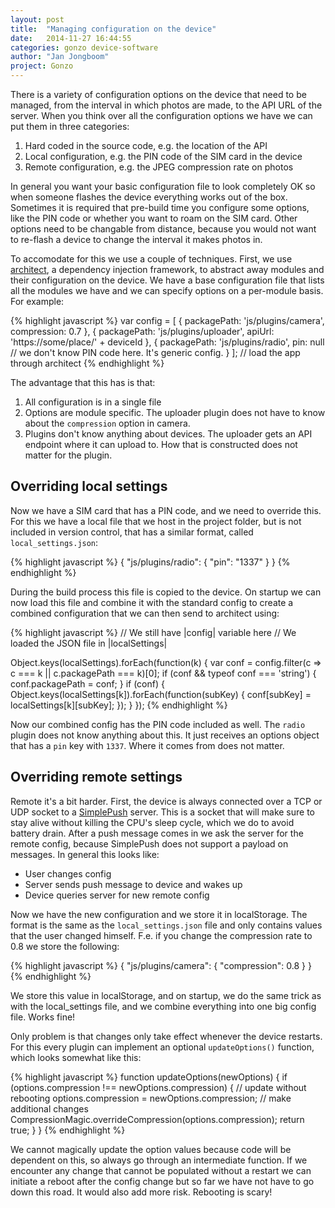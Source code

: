 ```yaml
---
layout: post
title:  "Managing configuration on the device"
date:   2014-11-27 16:44:55
categories: gonzo device-software
author: "Jan Jongboom"
project: Gonzo
---
```


There is a variety of configuration options on the device that need to be managed, from the interval in which photos are made, to the API URL of the server. When you think over all the configuration options we have we can put them in three categories:

1. Hard coded in the source code, e.g. the location of the API
2. Local configuration, e.g. the PIN code of the SIM card in the device
3. Remote configuration, e.g. the JPEG compression rate on photos

In general you want your basic configuration file to look completely OK so when someone flashes the device everything works out of the box. Sometimes it is required that pre-build time you configure some options, like the PIN code or whether you want to roam on the SIM card. Other options need to be changable from distance, because you would not want to re-flash a device to change the interval it makes photos in.

To accomodate for this we use a couple of techniques. First, we use [architect](http://github.com/c9/architect), a dependency injection framework, to abstract away modules and their configuration on the device. We have a base configuration file that lists all the modules we have and we can specify options on a per-module basis. For example:
<!--more-->

{% highlight javascript %}
var config = [
  {
    packagePath: 'js/plugins/camera',
    compression: 0.7
  },
  {
    packagePath: 'js/plugins/uploader',
    apiUrl: 'https://some/place/' + deviceId
  },
  {
    packagePath: 'js/plugins/radio',
    pin: null // we don't know PIN code here. It's generic config.
  }
];
// load the app through architect
{% endhighlight %}

The advantage that this has is that:

1. All configuration is in a single file
2. Options are module specific. The uploader plugin does not have to know about the `compression` option in camera.
3. Plugins don't know anything about devices. The uploader gets an API endpoint where it can upload to. How that is constructed does not matter for the plugin.

## Overriding local settings

Now we have a SIM card that has a PIN code, and we need to override this. For this we have a local file that we host in the project folder, but is not included in version control, that has a similar format, called `local_settings.json`:

{% highlight javascript %}
{
  "js/plugins/radio": {
    "pin": "1337"
  }
}
{% endhighlight %}

During the build process this file is copied to the device. On startup we can now load this file and combine it with the standard config to create a combined configuration that we can then send to architect using:

{% highlight javascript %}
// We still have |config| variable here
// We loaded the JSON file in |localSettings|

Object.keys(localSettings).forEach(function(k) {
  var conf = config.filter(c => c === k || c.packagePath === k)[0];
  if (conf && typeof conf === 'string') {
    conf.packagePath = conf;
  }
  if (conf) {
    Object.keys(localSettings[k]).forEach(function(subKey) {
      conf[subKey] = localSettings[k][subKey];
    });
  }
});
{% endhighlight %}

Now our combined config has the PIN code included as well. The `radio` plugin does not know anything about this. It just receives an options object that has a `pin` key with `1337`. Where it comes from does not matter.

## Overriding remote settings

Remote it's a bit harder. First, the device is always connected over a TCP or UDP socket to a [SimplePush](https://wiki.mozilla.org/WebAPI/SimplePush) server. This is a socket that will make sure to stay alive without killing the CPU's sleep cycle, which we do to avoid battery drain. After a push message comes in we ask the server for the remote config, because SimplePush does not support a payload on messages. In general this looks like:

* User changes config
* Server sends push message to device and wakes up
* Device queries server for new remote config

Now we have the new configuration and we store it in localStorage. The format is the same as the `local_settings.json` file and only contains values that the user changed himself. F.e. if you change the compression rate to 0.8 we store the following:

{% highlight javascript %}
{
  "js/plugins/camera": {
    "compression": 0.8
  }
}
{% endhighlight %}

We store this value in localStorage, and on startup, we do the same trick as with the local_settings file, and we combine everything into one big config file. Works fine!

Only problem is that changes only take effect whenever the device restarts. For this every plugin can implement an optional `updateOptions()` function, which looks somewhat like this:

{% highlight javascript %}
function updateOptions(newOptions) {
  if (options.compression !== newOptions.compression) {
    // update without rebooting
    options.compression = newOptions.compression;
    // make additional changes
    CompressionMagic.overrideCompression(options.compression);
    return true;
  }
}
{% endhighlight %}

We cannot magically update the option values because code will be dependent on this, so always go through an intermediate function. If we encounter any change that cannot be populated without a restart we can initiate a reboot after the config change but so far we have not have to go down this road. It would also add more risk. Rebooting is scary!
